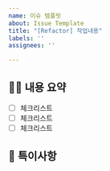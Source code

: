 ```yaml
---
name: 이슈 템플릿
about: Issue Template
title: "[Refactor] 작업내용"
labels: ''
assignees: ''

---
```


## 🤷‍♂️ 내용 요약

- [ ] 체크리스트
- [ ] 체크리스트
- [ ] 체크리스트

## 📒 특이사항
